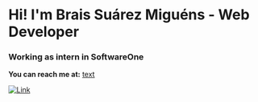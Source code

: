 # Hi! I'm Brais Suárez Miguéns - Web Developer
### Working as intern in SoftwareOne

**You can reach me at:**
[text](signature.png)

[![Link](linkedin)](https://https://www.linkedin.com/feed/)

